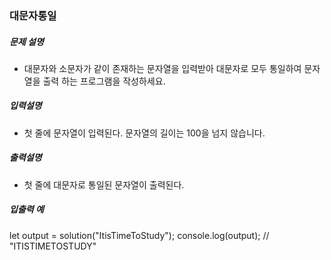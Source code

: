 ### 대문자통일

##### 문제 설명

- 대문자와 소문자가 같이 존재하는 문자열을 입력받아 대문자로 모두 통일하여 문자열을 출력 하는 프로그램을 작성하세요.

##### 입력설명

- 첫 줄에 문자열이 입력된다. 문자열의 길이는 100을 넘지 않습니다.

##### 출력설명

- 첫 줄에 대문자로 통일된 문자열이 출력된다.

##### 입출력 예

let output = solution("ItisTimeToStudy");
console.log(output); // "ITISTIMETOSTUDY"
